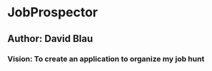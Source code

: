 # JobProspector
## Author: David Blau 


### Vision: To create an application to organize my job hunt
